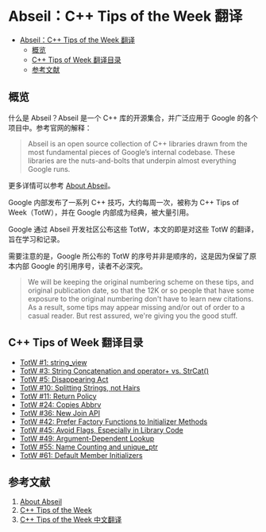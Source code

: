# Abseil：C++ Tips of the Week 翻译

<!-- TOC -->

- [Abseil：C++ Tips of the Week 翻译](#abseilc-tips-of-the-week-翻译)
  - [概览](#概览)
  - [C++ Tips of Week 翻译目录](#c-tips-of-week-翻译目录)
  - [参考文献](#参考文献)

<!-- /TOC -->

## 概览

什么是 Abseil？Abseil 是一个 C++ 库的开源集合，并广泛应用于 Google 的各个项目中。参考官网的解释：

> Abseil is an open source collection of C++ libraries drawn from the most fundamental pieces of Google’s internal codebase. These libraries are the nuts-and-bolts that underpin almost everything Google runs.

更多详情可以参考 [About Abseil](https://abseil.io/about/)。

Google 内部发布了一系列 C++ 技巧，大约每周一次，被称为 C++ Tips of Week（TotW），并在 Google 内部成为经典，被大量引用。

Google 通过 Abseil 开发社区公布这些 TotW，本文的即是对这些 TotW 的翻译，旨在学习和记录。

需要注意的是，Google 所公布的 TotW 的序号并非是顺序的，这是因为保留了原本内部 Google 的引用序号，读者不必深究。

> We will be keeping the original numbering scheme on these tips, and original publication date, so that the 12K or so people that have some exposure to the original numbering don't have to learn new citations. As a result, some tips may appear missing and/or out of order to a casual reader. But rest assured, we're giving you the good stuff.

## C++ Tips of Week 翻译目录

- [TotW #1: string_view](totw1/readme.md)
- [TotW #3: String Concatenation and operator+ vs. StrCat()](totw3/readme.md)
- [TotW #5: Disappearing Act](totw5/readme.md)
- [TotW #10: Splitting Strings, not Hairs](totw10/readme.md)
- [TotW #11: Return Policy](totw11/readme.md)
- [TotW #24: Copies Abbrv](totw24/readme.md)
- [TotW #36: New Join API](totw36/readme.md)
- [TotW #42: Prefer Factory Functions to Initializer Methods](totw42/readme.md)
- [TotW #45: Avoid Flags, Especially in Library Code](totw45/readme.md)
- [TotW #49: Argument-Dependent Lookup](totw49/readme.md)
- [TotW #55: Name Counting and unique_ptr](totw55/readme.md)
- [TotW #61: Default Member Initializers](totw61/readme.md)

## 参考文献

1. [About Abseil](https://abseil.io/about/)
1. [C++ Tips of the Week](https://abseil.io/tips/)
1. [C++ Tips of the Week 中文翻译](https://github.com/tianyapiaozi/TotW)
